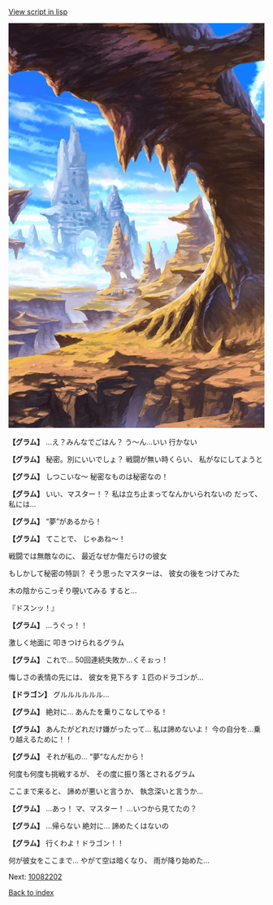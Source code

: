 [View script in lisp](../scripts/10082201.txt)

![wild.png](../images/backgrounds/wild.png)

**【グラム】**
…え？みんなでごはん？
う〜ん…いい
行かない

**【グラム】**
秘密。別にいいでしょ？
戦闘が無い時くらい、
私がなにしてようと

**【グラム】**
しつこいな〜
秘密なものは秘密なの！

**【グラム】**
いい、マスター！？
私は立ち止まってなんかいられないの
だって、私には…

**【グラム】**
“夢”があるから！

**【グラム】**
てことで、
じゃあね〜！

戦闘では無敵なのに、
最近なぜか傷だらけの彼女

もしかして秘密の特訓？
そう思ったマスターは、
彼女の後をつけてみた

木の陰からこっそり覗いてみる
すると…

『ドスンッ！』

**【グラム】**
…うぐっ！！

激しく地面に
叩きつけられるグラム

**【グラム】**
これで…
50回連続失敗か…くそぉっ！

悔しさの表情の先には、
彼女を見下ろす
１匹のドラゴンが…

**【ドラゴン】**
グルルルルルル…

**【グラム】**
絶対に…
あんたを乗りこなしてやる！

**【グラム】**
あんたがどれだけ嫌がったって…
私は諦めないよ！
今の自分を…乗り越えるために！！

**【グラム】**
それが私の…
“夢”なんだから！

何度も何度も挑戦するが、
その度に振り落とされるグラム

ここまで来ると、
諦めが悪いと言うか、
執念深いと言うか…

**【グラム】**
…あっ！
マ、マスター！
…いつから見てたの？

**【グラム】**
…帰らない
絶対に…
諦めたくはないの

**【グラム】**
行くわよ！ドラゴン！！

何が彼女をここまで…
やがて空は暗くなり、
雨が降り始めた…

Next: [10082202](10082202.md)

[Back to index](index.md)
